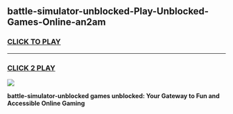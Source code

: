 
## battle-simulator-unblocked-Play-Unblocked-Games-Online-an2am
<h3>
<a href="https://premium76.site?title=battle-simulator-unblocked&ref=25A">CLICK TO PLAY</a></h3>
<hr>

<h3>
<a href="https://premium76.site?title=battle-simulator-unblocked&ref=25A">CLICK 2 PLAY</a>
  
</h3>

<a href="https://premium76.site?title=battle-simulator-unblocked&ref=25A"><img src="https://clearcache.store/games.png"></a>


**battle-simulator-unblocked games unblocked: Your Gateway to Fun and Accessible Online Gaming**
